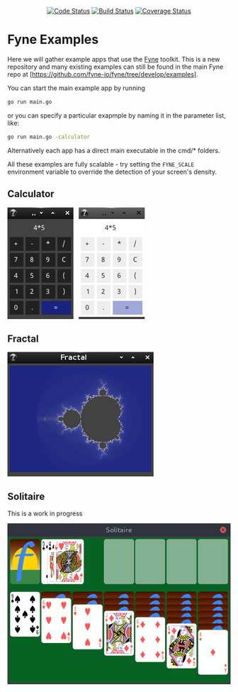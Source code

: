 <p align="center">
  <a href="https://goreportcard.com/report/github.com/fyne-io/examples"><img src="https://goreportcard.com/badge/github.com/fyne-io/examples" alt="Code Status" /></a>
  <a href="https://travis-ci.org/fyne-io/examples"><img src="https://travis-ci.org/fyne-io/examples.svg" alt="Build Status" /></a>
  <a href='https://coveralls.io/github/fyne-io/examples?branch=develop'><img src='https://coveralls.io/repos/github/fyne-io/examples/badge.svg?branch=develop' alt='Coverage Status' /></a>
</p>

# Fyne Examples

Here we will gather example apps that use the [Fyne](http://fyne.io) toolkit.
This is a new repository and many existing examples can still be found
in the main Fyne repo at [https://github.com/fyne-io/fyne/tree/develop/examples].

You can start the main example app by running 

```bash 
go run main.go
```

or you can specify a particular exapmple by naming it in the parameter list, like:

```bash
go run main.go -calculator
```

Alternatively each app has a direct main executable in the cmd/* folders.

All these examples are fully scalable - try setting the `FYNE_SCALE`
environment variable to override the detection of your screen's density.

## Calculator

![](img/calc-linux-dark.png) &nbsp; ![](img/calc-linux-light.png)


## Fractal

![](img/fractal-dark.png)

## Solitaire

This is a work in progress

![](img/solitaire.png)


